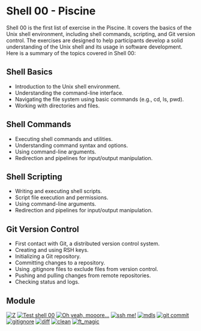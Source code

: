 # Shell 00 - Piscine

Shell 00 is the first list of exercise in the Piscine. It covers the basics of the Unix shell environment, including shell commands, scripting, and Git version control. The exercises are designed to help participants develop a solid understanding of the Unix shell and its usage in software development. Here is a summary of the topics covered in Shell 00:

## Shell Basics

- Introduction to the Unix shell environment.
- Understanding the command-line interface.
- Navigating the file system using basic commands (e.g., cd, ls, pwd).
- Working with directories and files.

## Shell Commands

- Executing shell commands and utilities.
- Understanding command syntax and options.
- Using command-line arguments.
- Redirection and pipelines for input/output manipulation.

## Shell Scripting

- Writing and executing shell scripts.
- Script file execution and permissions.
- Using command-line arguments.
- Redirection and pipelines for input/output manipulation.

## Git Version Control

- First contact with Git, a distributed version control system.
- Creating and using RSH keys.
- Initializing a Git repository.
- Committing changes to a repository.
- Using .gitignore files to exclude files from version control.
- Pushing and pulling changes from remote repositories.
- Checking status and logs.

## Module

[![Z](https://img.shields.io/badge/Shell_00-z-skyblue?style=for-the-badge&&logo=42)](https://github.com/willtrigo/42_piscine/tree/main/shell/shell_00/ex00/z)
[![Test shell 00](https://img.shields.io/badge/Shell_01-testshell00-skyblue?style=for-the-badge&&logo=42)](https://github.com/willtrigo/42_piscine/tree/main/shell/shell_00/ex01/testShell00.tar)
[![Oh yeah, mooore...](https://img.shields.io/badge/Shell_02-oh_yeah,_mooore...-skyblue?style=for-the-badge&&logo=42)](https://github.com/willtrigo/42_piscine/tree/main/shell/shell_00/ex02/exo2.tar)
[![ssh me!](https://img.shields.io/badge/Shell_03-ssh_me!-skyblue?style=for-the-badge&&logo=42)](https://github.com/willtrigo/42_piscine/tree/main/shell/shell_00/ex03/id_rsa_pub)
[![mdls](https://img.shields.io/badge/Shell_04-midls-skyblue?style=for-the-badge&&logo=42)](https://github.com/willtrigo/42_piscine/tree/main/shell/shell_00/ex04/midLS)
[![git commit](https://img.shields.io/badge/Shell_05-git_commit-skyblue?style=for-the-badge&&logo=42)](https://github.com/willtrigo/42_piscine/tree/main/shell/shell_00/ex05/git_commit.sh)
[![gitignore](https://img.shields.io/badge/Shell_06-gitignore-skyblue?style=for-the-badge&&logo=42)](https://github.com/willtrigo/42_piscine/tree/main/shell/shell_00/ex06/git_ignore.sh)
[![diff](https://img.shields.io/badge/Shell_07-diff-skyblue?style=for-the-badge&&logo=42)](https://github.com/willtrigo/42_piscine/tree/main/shell/shell_00/ex07/b)
[![clean](https://img.shields.io/badge/Shell_08-clean-skyblue?style=for-the-badge&&logo=42)](https://github.com/willtrigo/42_piscine/tree/main/shell/shell_00/ex08/clean)
[![ft_magic](https://img.shields.io/badge/Shell_09-ft__magic-skyblue?style=for-the-badge&&logo=42)](https://github.com/willtrigo/42_piscine/tree/main/shell/shell_00/ex09/ft_magic)
